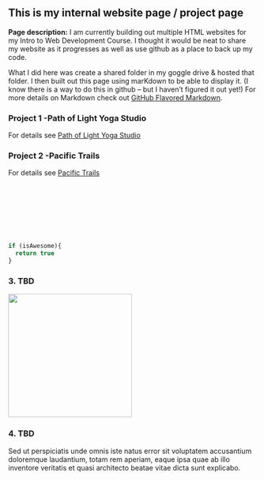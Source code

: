 ## This is my internal website page / project page



**Page description:** I am currently building out multiple HTML websites for my Intro to Web Development Course. I thought it would be neat to share my website as it progresses as well as use github as a place to back up my code. 

What I did here was create a shared folder in my goggle drive & hosted that folder. I then built out this page using marKdown to be able to display it. (I know there is a way to do this in github – but I haven’t figured it out yet!) For more details on Markdown check out [GitHub Flavored Markdown](https://guides.github.com/features/mastering-markdown/). 
 




### Project 1 -Path of Light Yoga Studio
  For details see [Path of Light Yoga Studio](https://6l5z9ladle9ygtrkfnzxgw-on.drv.tw/HTML/PathOfLightYoga/Index.html)




### Project 2 -Pacific Trails
  For details see [Pacific Trails](https://6l5z9ladle9ygtrkfnzxgw-on.drv.tw/HTML/PacificTrails/Index.html)
<br>
</br>
<br>
</br>
<br>
</br>
<br>
</br>
```javascript
if (isAwesome){
  return true
}
```

### 3. TBD

<img img width="250" height="250" src="images/dummy_thumbnail.jpg?raw=true"/>

### 4. TBD  

Sed ut perspiciatis unde omnis iste natus error sit voluptatem accusantium doloremque laudantium, totam rem aperiam, eaque ipsa quae ab illo inventore veritatis et quasi architecto beatae vitae dicta sunt explicabo. 


